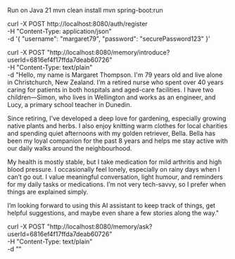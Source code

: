 Run on Java 21
mvn clean install
mvn spring-boot:run

curl -X POST http://localhost:8080/auth/register \
  -H "Content-Type: application/json" \
  -d '{
    "username": "margaret79",
    "password": "securePassword123"
}'

curl -X POST "http://localhost:8080/memory/introduce?userId=6816ef4f17ffda7deab60726" \
  -H "Content-Type: text/plain" \
  -d "Hello, my name is Margaret Thompson. I'm 79 years old and live alone in Christchurch, New Zealand. I’m a retired nurse who spent over 40 years caring for patients in both hospitals and aged-care facilities. I have two children—Simon, who lives in Wellington and works as an engineer, and Lucy, a primary school teacher in Dunedin.

Since retiring, I’ve developed a deep love for gardening, especially growing native plants and herbs. I also enjoy knitting warm clothes for local charities and spending quiet afternoons with my golden retriever, Bella. Bella has been my loyal companion for the past 8 years and helps me stay active with our daily walks around the neighbourhood.

My health is mostly stable, but I take medication for mild arthritis and high blood pressure. I occasionally feel lonely, especially on rainy days when I can’t go out. I value meaningful conversation, light humour, and reminders for my daily tasks or medications. I’m not very tech-savvy, so I prefer when things are explained simply.

I’m looking forward to using this AI assistant to keep track of things, get helpful suggestions, and maybe even share a few stories along the way."

curl -X POST "http://localhost:8080/memory/ask?userId=6816ef4f17ffda7deab60726" \
  -H "Content-Type: text/plain" \
  -d ""